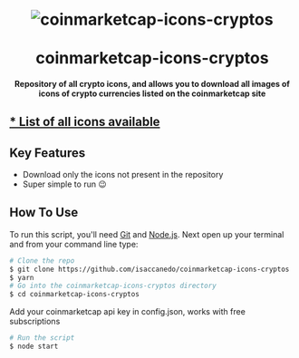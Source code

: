 
<h1 align="center">
  <br>
  <img src="https://github.com/MitchDorrestijn/coinmarketcap-icons/blob/master/readme_banner.png?raw=true" alt=" coinmarketcap-icons-cryptos">
  <br><br>
  coinmarketcap-icons-cryptos
  <br>
</h1>

<h4 align="center">Repository of all crypto icons, and allows you to download all images of icons of crypto currencies listed on the coinmarketcap site</h4>

<a align="center" href="https://github.com/alexandrebouttier/coinmarketcap-icons-cryptos/tree/main/icons">* List of all icons available</a>
---

## Key Features

* Download only the icons not present in the repository
* Super simple to run :wink:


## How To Use

To run this script, you'll need [Git](https://git-scm.com) and [Node.js](https://nodejs.org/en/download/). Next open up your terminal and from your command line type:


```bash
# Clone the repo
$ git clone https://github.com/isaccanedo/coinmarketcap-icons-cryptos
$ yarn
# Go into the coinmarketcap-icons-cryptos directory
$ cd coinmarketcap-icons-cryptos
```
Add your coinmarketcap api key in config.json, works with free subscriptions

```bash
# Run the script
$ node start
```


